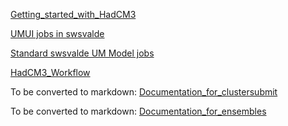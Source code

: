 [Getting_started_with_HadCM3](Getting_started_with_HadCM3.md)

[UMUI jobs in swsvalde](UMUI_jobs_in_swsvalde.md)

[Standard swsvalde UM Model jobs](Standard_swsvalde_UM_Model_jobs.md)

[HadCM3_Workflow](HadCM3_Workflow.md)

To be converted to markdown: [Documentation_for_clustersubmit](https://www.paleo.bristol.ac.uk/UM_Docs/Bristol_Tech_Notes/Documentation_for_clustersubmit.docx)

To be converted to markdown: [Documentation_for_ensembles](https://www.paleo.bristol.ac.uk/UM_Docs/Bristol_Tech_Notes/Running_Ensembles_on_bluecrystalp4.docx)



